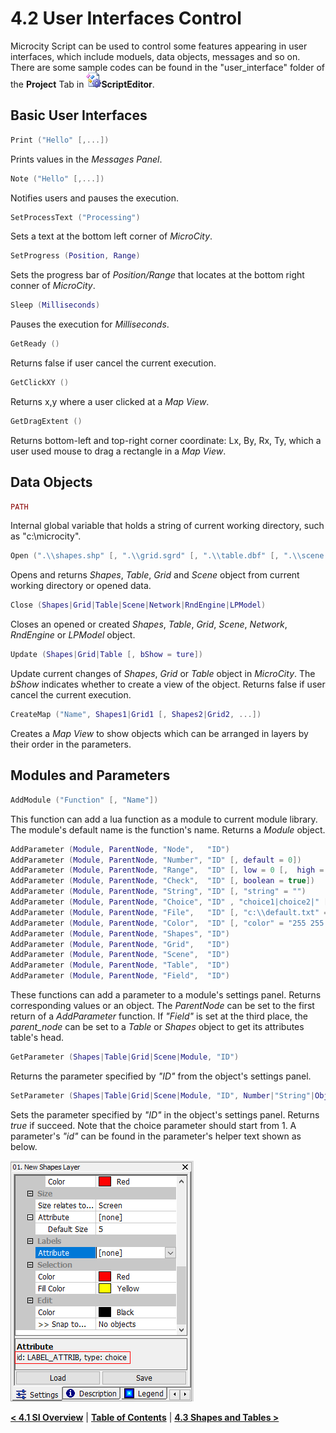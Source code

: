 # 4.2 User Interfaces Control
Microcity Script can be used to control some features appearing in user interfaces, which include moduels, data objects, messages and so on. There are some sample codes can be found in the "user_interface" folder of the **Project** Tab in ![icon](imgs/icon_script_editor.png)**ScriptEditor**.
## Basic User Interfaces
```lua
Print ("Hello" [,...])
```
Prints values in the *Messages Panel*. 
```lua
Note ("Hello" [,...])
```
Notifies users and pauses the execution.
```lua
SetProcessText ("Processing")
```
Sets a text at the bottom left corner of *MicroCity*.
```lua
SetProgress (Position, Range)
```
Sets the progress bar of *Position/Range* that locates at the bottom right conner of *MicroCity*. 
```lua
Sleep (Milliseconds)
```
Pauses the execution for *Milliseconds*.
```lua
GetReady ()
```
Returns false if user cancel the current execution.
```lua
GetClickXY ()
```
Returns x,y where a user clicked at a *Map View*.
```lua
GetDragExtent ()
```
Returns bottom-left and top-right corner coordinate: Lx, By, Rx, Ty, which a user used mouse to drag a rectangle in a *Map View*.

## Data Objects
```lua
PATH
```
Internal global variable that holds a string of current working directory, such as "c:\microcity".
```lua
Open (".\\shapes.shp" [, ".\\grid.sgrd" [, ".\\table.dbf" [, ".\\scene.m3d" , ...]]])
```
Opens and returns *Shapes*, *Table*, *Grid* and *Scene* object from current working directory or opened data.
```lua
Close (Shapes|Grid|Table|Scene|Network|RndEngine|LPModel)
```
Closes an opened or created *Shapes*, *Table*, *Grid*, *Scene*, *Network*, *RndEngine* or *LPModel* object.
```lua
Update (Shapes|Grid|Table [, bShow = ture])
```
Update current changes of *Shapes*, *Grid* or *Table* object in *MicroCity*. The *bShow* indicates whether to create a view of the object. Returns false if user cancel the current execution.
```lua
CreateMap ("Name", Shapes1|Grid1 [, Shapes2|Grid2, ...])
```
Creates a *Map View* to show objects which can be arranged in layers by their order in the parameters.

## Modules and Parameters
```lua
AddModule ("Function" [, "Name"]) 
```
This function can add a lua function as a module to current module library. The module's default name is the function's name. Returns a *Module* object. 

```lua
AddParameter (Module, ParentNode, "Node",   "ID")
AddParameter (Module, ParentNode, "Number", "ID" [, default = 0])
AddParameter (Module, ParentNode, "Range",  "ID" [, low = 0 [,  high = 1]])
AddParameter (Module, ParentNode, "Check",  "ID" [, boolean = true])
AddParameter (Module, ParentNode, "String", "ID" [, "string" = "")
AddParameter (Module, ParentNode, "Choice", "ID" , "choice1|choice2|" [, choice = 1])
AddParameter (Module, ParentNode, "File",   "ID" [, "c:\\default.txt" = ""])
AddParameter (Module, ParentNode, "Color",  "ID" [, "color" = "255 255 255")
AddParameter (Module, ParentNode, "Shapes", "ID")
AddParameter (Module, ParentNode, "Grid",   "ID")
AddParameter (Module, ParentNode, "Scene",  "ID")
AddParameter (Module, ParentNode, "Table",  "ID")
AddParameter (Module, ParentNode, "Field",  "ID")
```
These functions can add a parameter to a module's settings panel. Returns corresponding values or an object. The *ParentNode* can be set to the first return of a *AddParameter* function. If *"Field"* is set at the third place, the *parent_node* can be set to a *Table* or *Shapes* object to get its attributes table's head.

```lua
GetParameter (Shapes|Table|Grid|Scene|Module, "ID")
```
Returns the parameter specified by *"ID"* from the object's settings panel.
```lua
SetParameter (Shapes|Table|Grid|Scene|Module, "ID", Number|"String"|Object)
```
Sets the parameter specified by *"ID"* in the object's settings panel. Returns *true* if succeed. Note that the choice parameter should start from 1. A parameter's *"id"* can be found in the parameter's helper text shown as below.

![shot](imgs/shot_parameter_id.png)

[**< 4.1 SI Overview**](4.1_si_overview.md) | [**Table of Contents**](.) | [**4.3 Shapes and Tables >**](4.3_shapes_and_tables.md)
